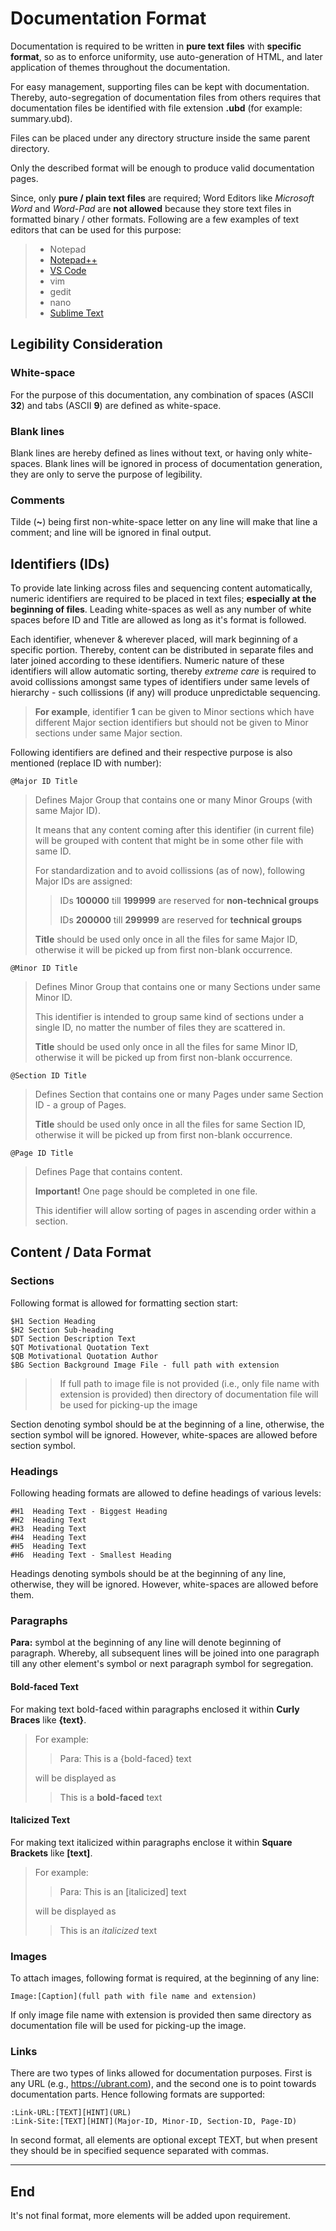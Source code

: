 # Documentation Format

Documentation is required to be written in **pure text files** with **specific format**, so as to enforce uniformity, use auto-generation of HTML, and later application of themes throughout the documentation.

For easy management, supporting files can be kept with documentation. Thereby, auto-segregation of documentation files from others requires that documentation files be identified with file extension **.ubd** (for example: summary.ubd).

Files can be placed under any directory structure inside the same parent directory.

Only the described format will be enough to produce valid documentation pages.

Since, only **pure / plain text files** are required; Word Editors like _Microsoft Word_ and _Word-Pad_ are **not allowed** because they store text files in formatted binary / other formats. Following are a few examples of text editors that can be used for this purpose:

> * Notepad
> * [Notepad++](https://notepad-plus-plus.org/downloads/)
> * [VS Code](https://code.visualstudio.com/Download)
> * vim
> * gedit
> * nano
> * [Sublime Text](https://www.sublimetext.com/)



## Legibility Consideration

### White-space
For the purpose of this documentation, any combination of spaces (ASCII **32**) and tabs (ASCII **9**) are defined as white-space.

### Blank lines
Blank lines are hereby defined as lines without text, or having only white-spaces. Blank lines will be ignored in process of documentation generation, they are only to serve the purpose of legibility.

### Comments
Tilde (**~**) being first non-white-space letter on any line will make that line a comment; and line will be ignored in final output.



## Identifiers (IDs)

To provide late linking across files and sequencing content automatically, numeric identifiers are required to be placed in text files; **especially at the beginning of files**. Leading white-spaces as well as any number of white spaces before ID and Title are allowed as long as it's format is followed.

Each identifier, whenever & wherever placed, will mark beginning of a specific portion. Thereby, content can be distributed in separate files and later joined according to these identifiers. Numeric nature of these identifiers will allow automatic sorting, thereby _extreme care_ is required to avoid collissions amongst same types of identifiers under same levels of hierarchy - such collissions (if any) will produce unpredictable sequencing.

> **For example**, identifier **1** can be given to Minor sections which have different Major section identifiers but should not be given to Minor sections under same Major section.

Following identifiers are defined and their respective purpose is also mentioned (replace ID with number):


```
@Major ID Title
```

> Defines Major Group that contains one or many Minor Groups (with same Major ID).
> 
> It means that any content coming after this identifier (in current file) will be grouped with content that might be in some other file with same ID.
> 
> For standardization and to avoid collissions (as of now), following Major IDs are assigned:
> 
>> IDs **100000** till **199999** are reserved for **non-technical groups**
>> 
>> IDs **200000** till **299999** are reserved for **technical groups**
>
> **Title** should be used only once in all the files for same Major ID, otherwise it will be picked up from first non-blank occurrence.


```
@Minor ID Title
```

> Defines Minor Group that contains one or many Sections under same Minor ID.
> 
> This identifier is intended to group same kind of sections under a single ID, no matter the number of files they are scattered in.
>
> **Title** should be used only once in all the files for same Minor ID, otherwise it will be picked up from first non-blank occurrence.


```
@Section ID Title
```

> Defines Section that contains one or many Pages under same Section ID - a group of Pages.
>
> **Title** should be used only once in all the files for same Section ID, otherwise it will be picked up from first non-blank occurrence.


```
@Page ID Title
```

> Defines Page that contains content.
> 
> **Important!** One page should be completed in one file.
> 
> This identifier will allow sorting of pages in ascending order within a section.



## Content / Data Format


### Sections

Following format is allowed for formatting section start:

```
$H1 Section Heading
$H2 Section Sub-heading
$DT Section Description Text
$QT Motivational Quotation Text
$QB Motivational Quotation Author
$BG Section Background Image File - full path with extension
```

>> If full path to image file is not provided (i.e., only file name with extension is provided) then directory of documentation file will be used for picking-up the image

Section denoting symbol should be at the beginning of a line, otherwise, the section symbol will be ignored. However, white-spaces are allowed before section symbol.


### Headings

Following heading formats are allowed to define headings of various levels:

```
#H1  Heading Text - Biggest Heading
#H2  Heading Text
#H3  Heading Text
#H4  Heading Text
#H5  Heading Text
#H6  Heading Text - Smallest Heading
```

Headings denoting symbols should be at the beginning of any line, otherwise, they will be ignored. However, white-spaces are allowed before them.


### Paragraphs

**Para:** symbol at the beginning of any line will denote beginning of paragraph. Whereby, all subsequent lines will be joined into one paragraph till any other element's symbol or next paragraph symbol for segregation.


#### Bold-faced Text

For making text bold-faced within paragraphs enclosed it within **Curly Braces** like **{text}**.

> For example:
> 
>> Para: This is a {bold-faced} text
> 
> will be displayed as
> 
>> This is a **bold-faced** text


#### Italicized Text

For making text italicized within paragraphs enclose it within **Square Brackets** like **\[text\]**.

> For example:
> 
>> Para: This is an \[italicized\] text
> 
> will be displayed as
> 
>> This is an _italicized_ text


### Images

To attach images, following format is required, at the beginning of any line:

```
Image:[Caption](full path with file name and extension)
```

If only image file name with extension is provided then same directory as documentation file will be used for picking-up the image.


### Links

There are two types of links allowed for documentation purposes. First is any URL (e.g., https://ubrant.com), and the second one is to point towards documentation parts. Hence following formats are supported:

```
:Link-URL:[TEXT][HINT](URL)
:Link-Site:[TEXT][HINT](Major-ID, Minor-ID, Section-ID, Page-ID)
```

In second format, all elements are optional except TEXT, but when present they should be in specified sequence separated with commas.

---

## End

It's not final format, more elements will be added upon requirement.

